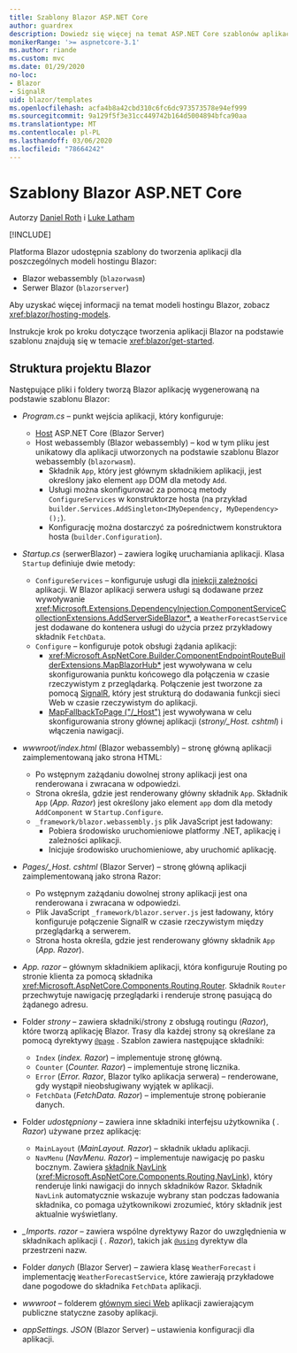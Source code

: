 ```yaml
---
title: Szablony Blazor ASP.NET Core
author: guardrex
description: Dowiedz się więcej na temat ASP.NET Core szablonów aplikacji Blazor i struktury projektu Blazor.
monikerRange: '>= aspnetcore-3.1'
ms.author: riande
ms.custom: mvc
ms.date: 01/29/2020
no-loc:
- Blazor
- SignalR
uid: blazor/templates
ms.openlocfilehash: acfa4b8a42cbd310c6fc6dc973573578e94ef999
ms.sourcegitcommit: 9a129f5f3e31cc449742b164d5004894bfca90aa
ms.translationtype: MT
ms.contentlocale: pl-PL
ms.lasthandoff: 03/06/2020
ms.locfileid: "78664242"
---
```

# <a name="aspnet-core-opno-locblazor-templates"></a>Szablony Blazor ASP.NET Core

Autorzy [Daniel Roth](https://github.com/danroth27) i [Luke Latham](https://github.com/guardrex)

[!INCLUDE[](~/includes/blazorwasm-preview-notice.md)]

Platforma Blazor udostępnia szablony do tworzenia aplikacji dla poszczególnych modeli hostingu Blazor:

* Blazor webassembly (`blazorwasm`)
* Serwer Blazor (`blazorserver`)

Aby uzyskać więcej informacji na temat modeli hostingu Blazor, zobacz <xref:blazor/hosting-models>.

Instrukcje krok po kroku dotyczące tworzenia aplikacji Blazor na podstawie szablonu znajdują się w temacie <xref:blazor/get-started>.

## <a name="opno-locblazor-project-structure"></a>Struktura projektu Blazor

Następujące pliki i foldery tworzą Blazor aplikację wygenerowaną na podstawie szablonu Blazor:

* *Program.cs* &ndash; punkt wejścia aplikacji, który konfiguruje:

  * [Host](xref:fundamentals/host/generic-host) ASP.NET Core (Blazor Server)
  * Host webassembly (Blazor webassembly) &ndash; kod w tym pliku jest unikatowy dla aplikacji utworzonych na podstawie szablonu Blazor webassembly (`blazorwasm`).
    * Składnik `App`, który jest głównym składnikiem aplikacji, jest określony jako element `app` DOM dla metody `Add`.
    * Usługi można skonfigurować za pomocą metody `ConfigureServices` w konstruktorze hosta (na przykład `builder.Services.AddSingleton<IMyDependency, MyDependency>();`).
    * Konfigurację można dostarczyć za pośrednictwem konstruktora hosta (`builder.Configuration`).

* *Startup.cs* (serwerBlazor) &ndash; zawiera logikę uruchamiania aplikacji. Klasa `Startup` definiuje dwie metody:

  * `ConfigureServices` &ndash; konfiguruje usługi dla [iniekcji zależności](xref:fundamentals/dependency-injection) aplikacji. W Blazor aplikacji serwera usługi są dodawane przez wywoływanie <xref:Microsoft.Extensions.DependencyInjection.ComponentServiceCollectionExtensions.AddServerSideBlazor*>, a `WeatherForecastService` jest dodawane do kontenera usługi do użycia przez przykładowy składnik `FetchData`.
  * `Configure` &ndash; konfiguruje potok obsługi żądania aplikacji:
    * <xref:Microsoft.AspNetCore.Builder.ComponentEndpointRouteBuilderExtensions.MapBlazorHub*> jest wywoływana w celu skonfigurowania punktu końcowego dla połączenia w czasie rzeczywistym z przeglądarką. Połączenie jest tworzone za pomocą [SignalR](xref:signalr/introduction), który jest strukturą do dodawania funkcji sieci Web w czasie rzeczywistym do aplikacji.
    * [MapFallbackToPage ("/_Host")](xref:Microsoft.AspNetCore.Builder.RazorPagesEndpointRouteBuilderExtensions.MapFallbackToPage*) jest wywoływana w celu skonfigurowania strony głównej aplikacji (*strony/_Host. cshtml*) i włączenia nawigacji.

* *wwwroot/index.html* (Blazor webassembly) &ndash; stronę główną aplikacji zaimplementowaną jako strona HTML:
  * Po wstępnym zażądaniu dowolnej strony aplikacji jest ona renderowana i zwracana w odpowiedzi.
  * Strona określa, gdzie jest renderowany główny składnik `App`. Składnik `App` (*App. Razor*) jest określony jako element `app` dom dla metody `AddComponent` w `Startup.Configure`.
  * `_framework/blazor.webassembly.js` plik JavaScript jest ładowany:
    * Pobiera środowisko uruchomieniowe platformy .NET, aplikację i zależności aplikacji.
    * Inicjuje środowisko uruchomieniowe, aby uruchomić aplikację.

* *Pages/_Host. cshtml* (Blazor Server) &ndash; stronę główną aplikacji zaimplementowaną jako strona Razor:
  * Po wstępnym zażądaniu dowolnej strony aplikacji jest ona renderowana i zwracana w odpowiedzi.
  * Plik JavaScript `_framework/blazor.server.js` jest ładowany, który konfiguruje połączenie SignalR w czasie rzeczywistym między przeglądarką a serwerem.
  * Strona hosta określa, gdzie jest renderowany główny składnik `App` (*App. Razor*).

* *App. razor* &ndash; głównym składnikiem aplikacji, która konfiguruje Routing po stronie klienta za pomocą składnika <xref:Microsoft.AspNetCore.Components.Routing.Router>. Składnik `Router` przechwytuje nawigację przeglądarki i renderuje stronę pasującą do żądanego adresu.

* Folder *strony* &ndash; zawiera składniki/strony z obsługą routingu (*Razor*), które tworzą aplikację Blazor. Trasy dla każdej strony są określane za pomocą dyrektywy [`@page`](xref:mvc/views/razor#page) . Szablon zawiera następujące składniki:
  * `Index` (*index. Razor*) &ndash; implementuje stronę główną.
  * `Counter` (*Counter. Razor*) &ndash; implementuje stronę licznika.
  * `Error` (*Error. Razor*, Blazor tylko aplikacja serwera) &ndash; renderowane, gdy wystąpił nieobsługiwany wyjątek w aplikacji.
  * `FetchData` (*FetchData. Razor*) &ndash; implementuje stronę pobieranie danych.

* Folder *udostępniony* &ndash; zawiera inne składniki interfejsu użytkownika ( *. Razor*) używane przez aplikację:
  * `MainLayout` (*MainLayout. Razor*) &ndash; składnik układu aplikacji.
  * `NavMenu` (*NavMenu. Razor*) &ndash; implementuje nawigację po pasku bocznym. Zawiera [składnik NavLink](xref:blazor/routing#navlink-component) (<xref:Microsoft.AspNetCore.Components.Routing.NavLink>), który renderuje linki nawigacji do innych składników Razor. Składnik `NavLink` automatycznie wskazuje wybrany stan podczas ładowania składnika, co pomaga użytkownikowi zrozumieć, który składnik jest aktualnie wyświetlany.

* *_Imports. razor* &ndash; zawiera wspólne dyrektywy Razor do uwzględnienia w składnikach aplikacji ( *. Razor*), takich jak [`@using`](xref:mvc/views/razor#using) dyrektyw dla przestrzeni nazw.

* Folder *danych* (Blazor Server) &ndash; zawiera klasę `WeatherForecast` i implementację `WeatherForecastService`, które zawierają przykładowe dane pogodowe do składnika `FetchData` aplikacji.

* *wwwroot* &ndash; folderem [głównym sieci Web](xref:fundamentals/index#web-root) aplikacji zawierającym publiczne statyczne zasoby aplikacji.

* *appSettings. JSON* (Blazor Server) &ndash; ustawienia konfiguracji dla aplikacji.
